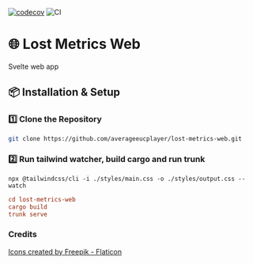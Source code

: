 [![codecov](https://codecov.io/gh/averageeucplayer/lost-metrics-web/graph/badge.svg?token=HHRGYYUNM2)](https://codecov.io/gh/averageeucplayer/lost-metrics-web)
![CI](https://github.com/averageeucplayer/lost-metrics-web/actions/workflows/ci.yml/badge.svg)

# 🌐 Lost Metrics Web

Svelte web app

## 📦 Installation & Setup

### 1️⃣ **Clone the Repository**

```sh
git clone https://github.com/averageeucplayer/lost-metrics-web.git
```

### 2️⃣ Run tailwind watcher, build cargo and run trunk

```
npx @tailwindcss/cli -i ./styles/main.css -o ./styles/output.css --watch
```

```toml
cd lost-metrics-web
cargo build
trunk serve
```

### Credits

[Icons created by Freepik - Flaticon](https://www.flaticon.com/free-icons/universe)